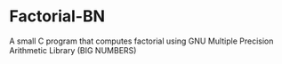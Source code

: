 # Factorial-BN
A small C program that computes factorial using GNU Multiple Precision Arithmetic Library (BIG NUMBERS)
